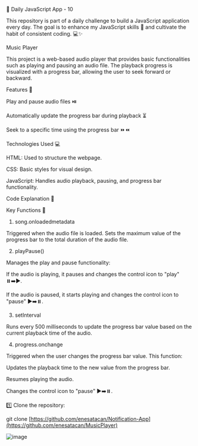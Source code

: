 🚀 Daily JavaScript App - 10

This repository is part of a daily challenge to build a JavaScript application every day. The goal is to enhance my JavaScript skills 🧠 and cultivate the habit of consistent coding. 💻✨

Music Player

This project is a web-based audio player that provides basic functionalities such as playing and pausing an audio file. The playback progress is visualized with a progress bar, allowing the user to seek forward or backward.

Features 🎵

Play and pause audio files ⏯️

Automatically update the progress bar during playback ⏳

Seek to a specific time using the progress bar ⏩⏪

Technologies Used 💻

HTML: Used to structure the webpage.

CSS: Basic styles for visual design.

JavaScript: Handles audio playback, pausing, and progress bar functionality.

Code Explanation 🧩

Key Functions 📜

1. song.onloadedmetadata

Triggered when the audio file is loaded. Sets the maximum value of the progress bar to the total duration of the audio file.

2. playPause()

Manages the play and pause functionality:

If the audio is playing, it pauses and changes the control icon to "play" ⏸️➡️▶️.

If the audio is paused, it starts playing and changes the control icon to "pause" ▶️➡️⏸️.

3. setInterval

Runs every 500 milliseconds to update the progress bar value based on the current playback time of the audio.

4. progress.onchange

Triggered when the user changes the progress bar value. This function:

Updates the playback time to the new value from the progress bar.

Resumes playing the audio.

Changes the control icon to "pause" ▶️➡️⏸️.

1️⃣ Clone the repository:

git clone [https://github.com/enesatacan/Notification-App](https://github.com/enesatacan/MusicPlayer)


![image](https://github.com/user-attachments/assets/de601eb1-32ca-491f-af1b-34ada9a182f5)


